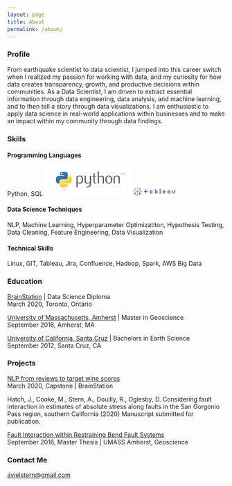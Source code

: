 ```yaml
---
layout: page
title: About
permalink: /about/
---
```


### Profile
From earthquake scientist to data scientist, I jumped into this career switch when I realized my passion for working with data, and my curiosity for how data creates transparency, growth, and productive decisions within communities. As a Data Scientist, I am driven to extract essential information through data engineering, data analysis, and machine learning, and to then tell a story through data visualizations. I am enthusiastic to apply data science in real-world applications within businesses and to make an impact within my community through data findings.

### Skills

#### Programming Languages
Python, SQL
![image info](/images/python-logo.png) ![image info](/images/tableau-logo.png)
#### Data Science Techniques 
NLP, Machine Learning, Hyperparameter Optimizatiton, Hypothesis Testing, Data Cleaning, Feature Engineering, Data Visualization
#### Technical Skills
Linux, GIT, Tableau, Jira, Confluence, Hadoop, Spark, AWS Big Data


### Education
[BrainStation](https://www.ucsc.edu/) | Data Science Diploma<br/>
March 2020, Toronto, Ontario

[University of Massachusetts, Amherst](https://www.umass.edu/) |  Master in Geoscience<br/>
September 2016, Amherst, MA

[University of California, Santa Cruz](https://www.ucsc.edu/) |  Bachelors in Earth Science<br/>
September 2012, Santa Cruz, CA


### Projects

[NLP from reviews to target wine scores](https://avielrs.github.io/BrainStation-Capstone/)<br/>
March 2020, Capstone | BrainStation

Hatch, J., Cooke, M., Stern, A., Douilly, R., Oglesby, D. Considering fault   interaction in estimates of absolute stress along faults in the San Gorgonio Pass region, southern California (2020) Manuscript submitted for publication.

[Fault Interaction within Restraining Bend Fault Systems](https://scholarworks.umass.edu/masters_theses_2/449/)<br/>
September 2016, Master Thesis | UMASS Amherst, Geoscience


### Contact Me
[avielstern@gmail.com](mailto:avielstern@gmail.com)